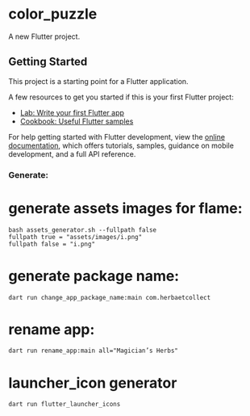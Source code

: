 # color_puzzle

A new Flutter project.

## Getting Started

This project is a starting point for a Flutter application.

A few resources to get you started if this is your first Flutter project:

- [Lab: Write your first Flutter app](https://docs.flutter.dev/get-started/codelab)
- [Cookbook: Useful Flutter samples](https://docs.flutter.dev/cookbook)

For help getting started with Flutter development, view the
[online documentation](https://docs.flutter.dev/), which offers tutorials,
samples, guidance on mobile development, and a full API reference.

### Generate:

# generate assets images for flame:

    bash assets_generator.sh --fullpath false
    fullpath true = "assets/images/i.png"
    fullpath false = "i.png"

# generate package name:

    dart run change_app_package_name:main com.herbaetcollect

# rename app:

    dart run rename_app:main all="Magician’s Herbs"

# launcher_icon generator

    dart run flutter_launcher_icons
